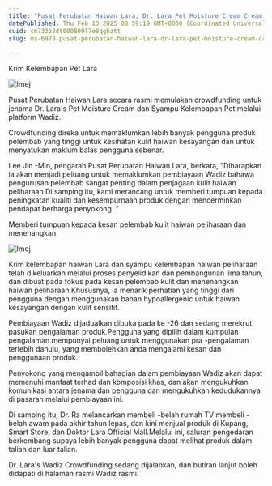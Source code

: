 ```yaml
---
title: "Pusat Perubatan Haiwan Lara, Dr. Lara Pet Moisture Cream Cream Funding Mula di Wadiz"
datePublished: Thu Feb 13 2025 08:59:19 GMT+0000 (Coordinated Universal Time)
cuid: cm733z2dt000809l7e8qghztt
slug: ms-6978-pusat-perubatan-haiwan-lara-dr-lara-pet-moisture-cream-cream-funding-mula-di-wadiz

---
```



Krim Kelembapan Pet Lara

![Imej](https://cdn.hashnode.com/res/hashnode/image/upload/v1739437153703/7fda3b02-c712-4a6d-bd41-e948c53dd36e.png)

Pusat Perubatan Haiwan Lara secara rasmi memulakan crowdfunding untuk jenama Dr. Lara's Pet Moisture Cream dan Syampu Kelembapan Pet melalui platform Wadiz.

Crowdfunding direka untuk memaklumkan lebih banyak pengguna produk pelembab yang tinggi untuk kesihatan kulit haiwan kesayangan dan untuk menyatukan maklum balas pengguna sebenar.

Lee Jin -Min, pengarah Pusat Perubatan Haiwan Lara, berkata, "Diharapkan ia akan menjadi peluang untuk memaklumkan pembiayaan Wadiz bahawa pengurusan pelembab sangat penting dalam penjagaan kulit haiwan peliharaan.Di samping itu, kami merancang untuk memberi tumpuan kepada peningkatan kualiti dan kesempurnaan produk dengan mencerminkan pendapat berharga penyokong. "

Memberi tumpuan kepada kesan pelembab kulit haiwan peliharaan dan menenangkan

![Imej](https://cdn.hashnode.com/res/hashnode/image/upload/v1739437156745/b46a8004-e7fa-4c6b-9b7e-c39bfb5543fb.png)

Krim kelembapan haiwan Lara dan syampu kelembapan haiwan peliharaan telah dikeluarkan melalui proses penyelidikan dan pembangunan lima tahun, dan dibuat pada fokus pada kesan pelembab kulit dan menenangkan haiwan peliharaan.Khususnya, ia menarik perhatian yang tinggi dari pengguna dengan menggunakan bahan hypoallergenic untuk haiwan kesayangan dengan kulit sensitif.

Pembiayaan Wadiz dijadualkan dibuka pada ke -26 dan sedang merekrut pasukan pengalaman produk.Pengguna yang dipilih dalam kumpulan pengalaman mempunyai peluang untuk menggunakan pra -pengalaman terlebih dahulu, yang membolehkan anda mengalami kesan dan penggunaan produk.

Penyokong yang mengambil bahagian dalam pembiayaan Wadiz akan dapat memenuhi manfaat terhad dan komposisi khas, dan akan mengukuhkan komunikasi antara jenama dan pengguna dan mengukuhkan kedudukannya di pasaran melalui pembiayaan ini.

Di samping itu, Dr. Ra melancarkan membeli -belah rumah TV membeli -belah awam pada akhir tahun lepas, dan kini menjual produk di Kupang, Smart Store, dan Doktor Lara Official Mall.Melalui ini, saluran pengedaran berkembang supaya lebih banyak pengguna dapat melihat produk dalam talian dan luar talian.

Dr. Lara's Wadiz Crowdfunding sedang dijalankan, dan butiran lanjut boleh didapati di halaman rasmi Wadiz rasmi.